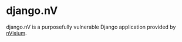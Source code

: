 django.nV
=========

django.nV is a purposefully vulnerable Django application provided by [nVisium](https://www.nvisium.com/).